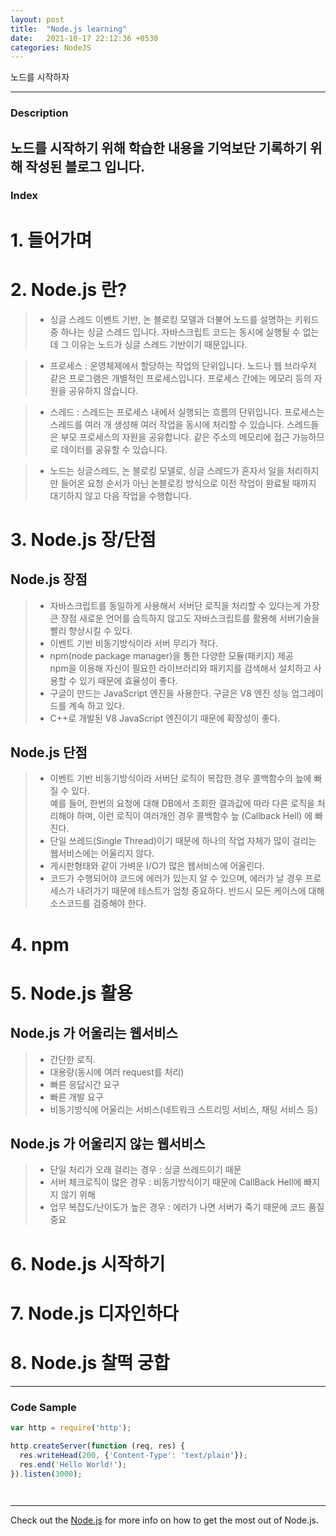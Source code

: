 ```yaml
---
layout: post
title:  "Node.js learning"
date:   2021-10-17 22:12:36 +0530
categories: NodeJS
---
```

노드를 시작하자


---
### Description
노드를 시작하기 위해 학습한 내용을 기억보단 기록하기 위해 작성된 블로그 입니다.
---
### Index
# 1. 들어가며

# 2. Node.js 란?
> - 싱글 스레드 이벤트 기반, 논 블로킹 모델과 더불어 노드를 설명하는 키워드 중 하나는 싱글 스레드 입니다. 자바스크립트 코드는 동시에 실행될 수 없는데 그 이유는 노드가 싱글 스레드 기반이기 때문입니다.

> - 프로세스 : 운영체제에서 할당하는 작업의 단위입니다. 노드나 웹 브라우저 같은 프로그램은 개별적인 프로세스입니다. 프로세스 간에는 메모리 등의 자원을 공유하지 않습니다.

> - 스레드 : 스레드는 프로세스 내에서 실행되는 흐름의 단위입니다. 프로세스는 스레드를 여러 개 생성해 여러 작업을 동시에 처리할 수 있습니다. 스레드들은 부모 프로세스의 자원을 공유합니다. 같은 주소의 메모리에 접근 가능하므로 데이터를 공유할 수 있습니다.

> - 노드는 싱글스레드, 논 블로킹 모델로, 싱글 스레드가 혼자서 일을 처리하지만 들어온 요청 순서가 아닌 논블로킹 방식으로 이전 작업이 완료될 때까지 대기하지 않고 다음 작업을 수행합니다.



# 3. Node.js 장/단점

## Node.js 장점

> - 자바스크립트를 동일하게 사용해서 서버단 로직을 처리할 수 있다는게 가장 큰 장점
새로운 언어를 습득하지 않고도 자바스크립트를 활용해 서버기술을 빨리 향상시킬 수 있다. <br>
> - 이벤트 기반 비동기방식이라 서버 무리가 적다. <br>
> - npm(node package manager)을 통한 다양한 모듈(패키지) 제공 <br>
npm을 이용해 자신이 필요한 라이브러리와 패키지를 검색해서 설치하고 사용할 수 있기 때문에 효율성이 좋다. <br>
> - 구글이 만드는 JavaScript 엔진을 사용한다. 구글은 V8 엔진 성능 업그레이드를 계속 하고 있다.<br>
> - C++로 개발된 V8 JavaScript 엔진이기 때문에 확장성이 좋다.<br>
  

## Node.js 단점
> - 이벤트 기반 비동기방식이라 서버단 로직이 복잡한 경우 콜백함수의 늪에 빠질 수 있다.<br>
예를 들어, 한번의 요청에 대해 DB에서 조회한 결과값에 따라 다른 로직을 처리해야 하며, 이런 로직이 여러개인 경우 콜백함수 늪 (Callback Hell) 에 빠진다.<br>
> - 단일 쓰레드(Single Thread)이기 때문에 하나의 작업 자체가 많이 걸리는 웹서비스에는 어울리지 않다. <br>
> - 게시판형태와 같이 가벼운 I/O가 많은 웹서비스에 어울린다.<br>
> - 코드가 수행되어야 코드에 에러가 있는지 알 수 있으며, 에러가 날 경우 프로세스가 내려가기 때문에 테스트가 엄청 중요하다. 반드시 모든 케이스에 대해 소스코드를 검증해야 한다.<br>
 
# 4. npm
# 5. Node.js 활용
 ##  Node.js 가 어울리는 웹서비스
 > - 간단한 로직.  <br>
 > - 대용량(동시에 여러 request를 처리) <br>
 > - 빠른 응답시간 요구 <br>
 > - 빠른 개발 요구 <br>
 > - 비동기방식에 어울리는 서비스(네트워크 스트리밍 서비스, 채팅 서비스 등) <br>
 

 ## Node.js 가 어울리지 않는 웹서비스
> - 단일 처리가 오래 걸리는 경우 : 싱글 쓰레드이기 때문 <br>
> - 서버 체크로직이 많은 경우 : 비동기방식이기 때문에 CallBack Hell에 빠지지 않기 위해 <br>
> - 업무 복잡도/난이도가 높은 경우 : 에러가 나면 서버가 죽기 때문에 코드 품질 중요

# 6. Node.js 시작하기
# 7. Node.js 디자인하다
# 8. Node.js 찰떡 궁합

---

### Code Sample

```javascript
var http = require('http');

http.createServer(function (req, res) {
  res.writeHead(200, {'Content-Type': 'text/plain'});
  res.end('Hello World!');
}).listen(3000);

 
```

---


Check out the [Node.js] for more info on how to get the most out of Node.js. 

[Node.js]: https://nodejs.org/ko/
